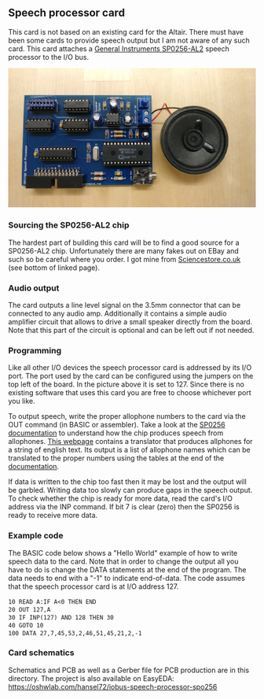 ## Speech processor card

This card is not based on an existing card for the Altair. There
must have been some cards to provide speech output but I am not
aware of any such card.  This card attaches a 
[General Instruments SP0256-AL2](https://en.wikipedia.org/wiki/General_Instrument_SP0256)
speech processor to the I/O bus.

![Speech processor card](speech_processor.jpg)

### Sourcing the SP0256-AL2 chip

The hardest part of building this card will be to find a good source
for a SP0256-AL2 chip. Unfortunately there are many fakes out on EBay
and such so be careful where you order. I got mine from 
[Sciencestore.co.uk](http://sciencestore.co.uk/acatalog/Electronics.html)
(see bottom of linked page).

### Audio output

The card outputs a line level signal on the 3.5mm connector that can be
connected to any audio amp. Additionally it contains a simple audio amplifier
circuit that allows to drive a small speaker directly from the board. Note
that this part of the circuit is optional and can be left out if not needed.

### Programming

Like all other I/O devices the speech processor card is addressed by its I/O
port. The port used by the card can be configured using the jumpers on the
top left of the board. In the picture above it is set to 127.  Since there is
no existing software that uses this card you are free to choose whichever port
you like.

To output speech, write the proper allophone numbers to the card via the OUT command
(in BASIC or assembler). Take a look at the [SP0256 documentation](doc/sp0256.pdf) to understand
how the chip produces speech from allophones. [This webpage](https://greg-kennedy.com/sp0256-tts)
contains a translator that produces allphones for a string of english text. Its
output is a list of allophone names which can be translated to the proper numbers
using the tables at the end of the [documentation](doc/sp0256.pdf).

If data is written to the chip too fast then it may be lost and the output will
be garbled. Writing data too slowly can produce gaps in the speech output. 
To check whether the chip is ready for more data, read the card's I/O address via
the INP command. If bit 7 is clear (zero) then the SP0256 is ready to receive more data.

### Example code

The BASIC code below shows a "Hello World" example of how to write speech data 
to the card. Note that in order to change the output all you have to do is change
the DATA statements at the end of the program. The data needs to end with a "-1"
to indicate end-of-data. The code assumes that the speech processor card is at I/O address 127.

```
10 READ A:IF A<0 THEN END
20 OUT 127,A
30 IF INP(127) AND 128 THEN 30
40 GOTO 10
100 DATA 27,7,45,53,2,46,51,45,21,2,-1  
```

### Card schematics

Schematics and PCB as well as a Gerber file for PCB production are in this directory. 
The project is also available on EasyEDA: https://oshwlab.com/hansel72/iobus-speech-processor-spo256
